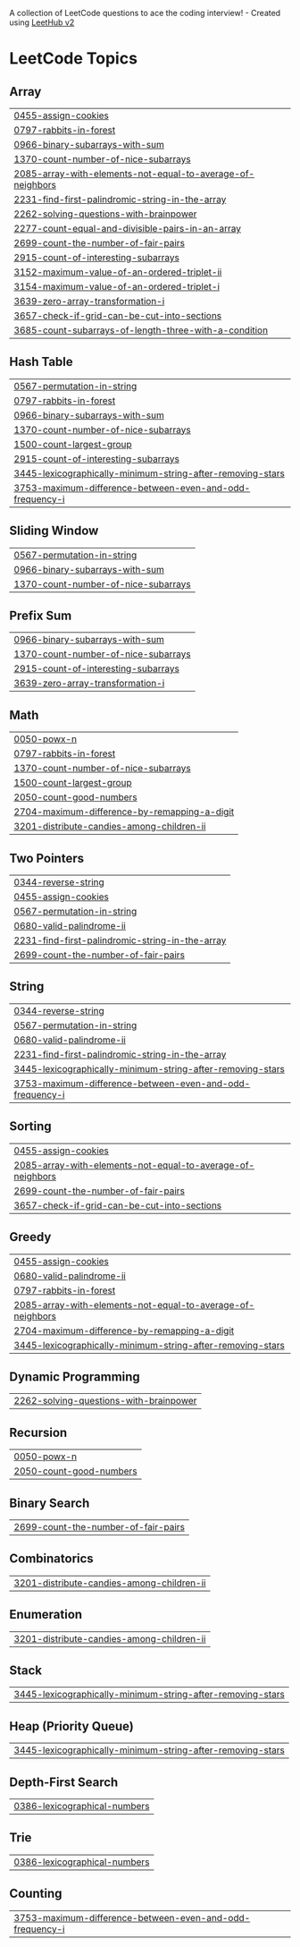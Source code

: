 A collection of LeetCode questions to ace the coding interview! - Created using [LeetHub v2](https://github.com/arunbhardwaj/LeetHub-2.0)
<!---LeetCode Topics Start-->
# LeetCode Topics
## Array
|  |
| ------- |
| [0455-assign-cookies](https://github.com/ckolli66/LeetCode_Solutions/tree/master/0455-assign-cookies) |
| [0797-rabbits-in-forest](https://github.com/ckolli66/LeetCode_Solutions/tree/master/0797-rabbits-in-forest) |
| [0966-binary-subarrays-with-sum](https://github.com/ckolli66/LeetCode_Solutions/tree/master/0966-binary-subarrays-with-sum) |
| [1370-count-number-of-nice-subarrays](https://github.com/ckolli66/LeetCode_Solutions/tree/master/1370-count-number-of-nice-subarrays) |
| [2085-array-with-elements-not-equal-to-average-of-neighbors](https://github.com/ckolli66/LeetCode_Solutions/tree/master/2085-array-with-elements-not-equal-to-average-of-neighbors) |
| [2231-find-first-palindromic-string-in-the-array](https://github.com/ckolli66/LeetCode_Solutions/tree/master/2231-find-first-palindromic-string-in-the-array) |
| [2262-solving-questions-with-brainpower](https://github.com/ckolli66/LeetCode_Solutions/tree/master/2262-solving-questions-with-brainpower) |
| [2277-count-equal-and-divisible-pairs-in-an-array](https://github.com/ckolli66/LeetCode_Solutions/tree/master/2277-count-equal-and-divisible-pairs-in-an-array) |
| [2699-count-the-number-of-fair-pairs](https://github.com/ckolli66/LeetCode_Solutions/tree/master/2699-count-the-number-of-fair-pairs) |
| [2915-count-of-interesting-subarrays](https://github.com/ckolli66/LeetCode_Solutions/tree/master/2915-count-of-interesting-subarrays) |
| [3152-maximum-value-of-an-ordered-triplet-ii](https://github.com/ckolli66/LeetCode_Solutions/tree/master/3152-maximum-value-of-an-ordered-triplet-ii) |
| [3154-maximum-value-of-an-ordered-triplet-i](https://github.com/ckolli66/LeetCode_Solutions/tree/master/3154-maximum-value-of-an-ordered-triplet-i) |
| [3639-zero-array-transformation-i](https://github.com/ckolli66/LeetCode_Solutions/tree/master/3639-zero-array-transformation-i) |
| [3657-check-if-grid-can-be-cut-into-sections](https://github.com/ckolli66/LeetCode_Solutions/tree/master/3657-check-if-grid-can-be-cut-into-sections) |
| [3685-count-subarrays-of-length-three-with-a-condition](https://github.com/ckolli66/LeetCode_Solutions/tree/master/3685-count-subarrays-of-length-three-with-a-condition) |
## Hash Table
|  |
| ------- |
| [0567-permutation-in-string](https://github.com/ckolli66/LeetCode_Solutions/tree/master/0567-permutation-in-string) |
| [0797-rabbits-in-forest](https://github.com/ckolli66/LeetCode_Solutions/tree/master/0797-rabbits-in-forest) |
| [0966-binary-subarrays-with-sum](https://github.com/ckolli66/LeetCode_Solutions/tree/master/0966-binary-subarrays-with-sum) |
| [1370-count-number-of-nice-subarrays](https://github.com/ckolli66/LeetCode_Solutions/tree/master/1370-count-number-of-nice-subarrays) |
| [1500-count-largest-group](https://github.com/ckolli66/LeetCode_Solutions/tree/master/1500-count-largest-group) |
| [2915-count-of-interesting-subarrays](https://github.com/ckolli66/LeetCode_Solutions/tree/master/2915-count-of-interesting-subarrays) |
| [3445-lexicographically-minimum-string-after-removing-stars](https://github.com/ckolli66/LeetCode_Solutions/tree/master/3445-lexicographically-minimum-string-after-removing-stars) |
| [3753-maximum-difference-between-even-and-odd-frequency-i](https://github.com/ckolli66/LeetCode_Solutions/tree/master/3753-maximum-difference-between-even-and-odd-frequency-i) |
## Sliding Window
|  |
| ------- |
| [0567-permutation-in-string](https://github.com/ckolli66/LeetCode_Solutions/tree/master/0567-permutation-in-string) |
| [0966-binary-subarrays-with-sum](https://github.com/ckolli66/LeetCode_Solutions/tree/master/0966-binary-subarrays-with-sum) |
| [1370-count-number-of-nice-subarrays](https://github.com/ckolli66/LeetCode_Solutions/tree/master/1370-count-number-of-nice-subarrays) |
## Prefix Sum
|  |
| ------- |
| [0966-binary-subarrays-with-sum](https://github.com/ckolli66/LeetCode_Solutions/tree/master/0966-binary-subarrays-with-sum) |
| [1370-count-number-of-nice-subarrays](https://github.com/ckolli66/LeetCode_Solutions/tree/master/1370-count-number-of-nice-subarrays) |
| [2915-count-of-interesting-subarrays](https://github.com/ckolli66/LeetCode_Solutions/tree/master/2915-count-of-interesting-subarrays) |
| [3639-zero-array-transformation-i](https://github.com/ckolli66/LeetCode_Solutions/tree/master/3639-zero-array-transformation-i) |
## Math
|  |
| ------- |
| [0050-powx-n](https://github.com/ckolli66/LeetCode_Solutions/tree/master/0050-powx-n) |
| [0797-rabbits-in-forest](https://github.com/ckolli66/LeetCode_Solutions/tree/master/0797-rabbits-in-forest) |
| [1370-count-number-of-nice-subarrays](https://github.com/ckolli66/LeetCode_Solutions/tree/master/1370-count-number-of-nice-subarrays) |
| [1500-count-largest-group](https://github.com/ckolli66/LeetCode_Solutions/tree/master/1500-count-largest-group) |
| [2050-count-good-numbers](https://github.com/ckolli66/LeetCode_Solutions/tree/master/2050-count-good-numbers) |
| [2704-maximum-difference-by-remapping-a-digit](https://github.com/ckolli66/LeetCode_Solutions/tree/master/2704-maximum-difference-by-remapping-a-digit) |
| [3201-distribute-candies-among-children-ii](https://github.com/ckolli66/LeetCode_Solutions/tree/master/3201-distribute-candies-among-children-ii) |
## Two Pointers
|  |
| ------- |
| [0344-reverse-string](https://github.com/ckolli66/LeetCode_Solutions/tree/master/0344-reverse-string) |
| [0455-assign-cookies](https://github.com/ckolli66/LeetCode_Solutions/tree/master/0455-assign-cookies) |
| [0567-permutation-in-string](https://github.com/ckolli66/LeetCode_Solutions/tree/master/0567-permutation-in-string) |
| [0680-valid-palindrome-ii](https://github.com/ckolli66/LeetCode_Solutions/tree/master/0680-valid-palindrome-ii) |
| [2231-find-first-palindromic-string-in-the-array](https://github.com/ckolli66/LeetCode_Solutions/tree/master/2231-find-first-palindromic-string-in-the-array) |
| [2699-count-the-number-of-fair-pairs](https://github.com/ckolli66/LeetCode_Solutions/tree/master/2699-count-the-number-of-fair-pairs) |
## String
|  |
| ------- |
| [0344-reverse-string](https://github.com/ckolli66/LeetCode_Solutions/tree/master/0344-reverse-string) |
| [0567-permutation-in-string](https://github.com/ckolli66/LeetCode_Solutions/tree/master/0567-permutation-in-string) |
| [0680-valid-palindrome-ii](https://github.com/ckolli66/LeetCode_Solutions/tree/master/0680-valid-palindrome-ii) |
| [2231-find-first-palindromic-string-in-the-array](https://github.com/ckolli66/LeetCode_Solutions/tree/master/2231-find-first-palindromic-string-in-the-array) |
| [3445-lexicographically-minimum-string-after-removing-stars](https://github.com/ckolli66/LeetCode_Solutions/tree/master/3445-lexicographically-minimum-string-after-removing-stars) |
| [3753-maximum-difference-between-even-and-odd-frequency-i](https://github.com/ckolli66/LeetCode_Solutions/tree/master/3753-maximum-difference-between-even-and-odd-frequency-i) |
## Sorting
|  |
| ------- |
| [0455-assign-cookies](https://github.com/ckolli66/LeetCode_Solutions/tree/master/0455-assign-cookies) |
| [2085-array-with-elements-not-equal-to-average-of-neighbors](https://github.com/ckolli66/LeetCode_Solutions/tree/master/2085-array-with-elements-not-equal-to-average-of-neighbors) |
| [2699-count-the-number-of-fair-pairs](https://github.com/ckolli66/LeetCode_Solutions/tree/master/2699-count-the-number-of-fair-pairs) |
| [3657-check-if-grid-can-be-cut-into-sections](https://github.com/ckolli66/LeetCode_Solutions/tree/master/3657-check-if-grid-can-be-cut-into-sections) |
## Greedy
|  |
| ------- |
| [0455-assign-cookies](https://github.com/ckolli66/LeetCode_Solutions/tree/master/0455-assign-cookies) |
| [0680-valid-palindrome-ii](https://github.com/ckolli66/LeetCode_Solutions/tree/master/0680-valid-palindrome-ii) |
| [0797-rabbits-in-forest](https://github.com/ckolli66/LeetCode_Solutions/tree/master/0797-rabbits-in-forest) |
| [2085-array-with-elements-not-equal-to-average-of-neighbors](https://github.com/ckolli66/LeetCode_Solutions/tree/master/2085-array-with-elements-not-equal-to-average-of-neighbors) |
| [2704-maximum-difference-by-remapping-a-digit](https://github.com/ckolli66/LeetCode_Solutions/tree/master/2704-maximum-difference-by-remapping-a-digit) |
| [3445-lexicographically-minimum-string-after-removing-stars](https://github.com/ckolli66/LeetCode_Solutions/tree/master/3445-lexicographically-minimum-string-after-removing-stars) |
## Dynamic Programming
|  |
| ------- |
| [2262-solving-questions-with-brainpower](https://github.com/ckolli66/LeetCode_Solutions/tree/master/2262-solving-questions-with-brainpower) |
## Recursion
|  |
| ------- |
| [0050-powx-n](https://github.com/ckolli66/LeetCode_Solutions/tree/master/0050-powx-n) |
| [2050-count-good-numbers](https://github.com/ckolli66/LeetCode_Solutions/tree/master/2050-count-good-numbers) |
## Binary Search
|  |
| ------- |
| [2699-count-the-number-of-fair-pairs](https://github.com/ckolli66/LeetCode_Solutions/tree/master/2699-count-the-number-of-fair-pairs) |
## Combinatorics
|  |
| ------- |
| [3201-distribute-candies-among-children-ii](https://github.com/ckolli66/LeetCode_Solutions/tree/master/3201-distribute-candies-among-children-ii) |
## Enumeration
|  |
| ------- |
| [3201-distribute-candies-among-children-ii](https://github.com/ckolli66/LeetCode_Solutions/tree/master/3201-distribute-candies-among-children-ii) |
## Stack
|  |
| ------- |
| [3445-lexicographically-minimum-string-after-removing-stars](https://github.com/ckolli66/LeetCode_Solutions/tree/master/3445-lexicographically-minimum-string-after-removing-stars) |
## Heap (Priority Queue)
|  |
| ------- |
| [3445-lexicographically-minimum-string-after-removing-stars](https://github.com/ckolli66/LeetCode_Solutions/tree/master/3445-lexicographically-minimum-string-after-removing-stars) |
## Depth-First Search
|  |
| ------- |
| [0386-lexicographical-numbers](https://github.com/ckolli66/LeetCode_Solutions/tree/master/0386-lexicographical-numbers) |
## Trie
|  |
| ------- |
| [0386-lexicographical-numbers](https://github.com/ckolli66/LeetCode_Solutions/tree/master/0386-lexicographical-numbers) |
## Counting
|  |
| ------- |
| [3753-maximum-difference-between-even-and-odd-frequency-i](https://github.com/ckolli66/LeetCode_Solutions/tree/master/3753-maximum-difference-between-even-and-odd-frequency-i) |
<!---LeetCode Topics End-->